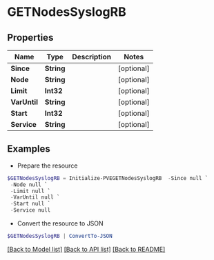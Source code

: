 # GETNodesSyslogRB
## Properties

Name | Type | Description | Notes
------------ | ------------- | ------------- | -------------
**Since** | **String** |  | [optional] 
**Node** | **String** |  | [optional] 
**Limit** | **Int32** |  | [optional] 
**VarUntil** | **String** |  | [optional] 
**Start** | **Int32** |  | [optional] 
**Service** | **String** |  | [optional] 

## Examples

- Prepare the resource
```powershell
$GETNodesSyslogRB = Initialize-PVEGETNodesSyslogRB  -Since null `
 -Node null `
 -Limit null `
 -VarUntil null `
 -Start null `
 -Service null
```

- Convert the resource to JSON
```powershell
$GETNodesSyslogRB | ConvertTo-JSON
```

[[Back to Model list]](../README.md#documentation-for-models) [[Back to API list]](../README.md#documentation-for-api-endpoints) [[Back to README]](../README.md)

